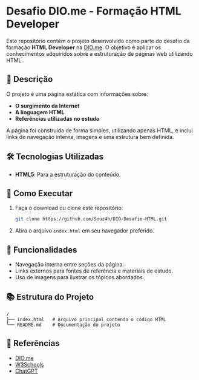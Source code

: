 # Desafio DIO.me - Formação HTML Developer

Este repositório contém o projeto desenvolvido como parte do desafio da formação **HTML Developer** na [DIO.me](https://www.dio.me). O objetivo é aplicar os conhecimentos adquiridos sobre a estruturação de páginas web utilizando HTML.

## 📝 Descrição

O projeto é uma página estática com informações sobre:

- **O surgimento da Internet**
- **A linguagem HTML**
- **Referências utilizadas no estudo**

A página foi construída de forma simples, utilizando apenas HTML, e inclui links de navegação interna, imagens e uma estrutura bem definida.

## 🛠️ Tecnologias Utilizadas

- **HTML5**: Para a estruturação do conteúdo.

## 🚀 Como Executar

1. Faça o download ou clone este repositório:
   ```bash
   git clone https://github.com/Souz4h/DIO-Desafio-HTML.git
   ```
2. Abra o arquivo `index.html` em seu navegador preferido.

## 🌟 Funcionalidades

- Navegação interna entre seções da página.
- Links externos para fontes de referência e materiais de estudo.
- Uso de imagens para ilustrar os tópicos abordados.

## 📚 Estrutura do Projeto

```plaintext
/
├── index.html   # Arquivo principal contendo o código HTML
└── README.md    # Documentação do projeto
```

## 📖 Referências

- [DIO.me](https://www.dio.me)
- [W3Schools](https://www.w3schools.com/html/)
- [ChatGPT](https://chatgpt.com/)

